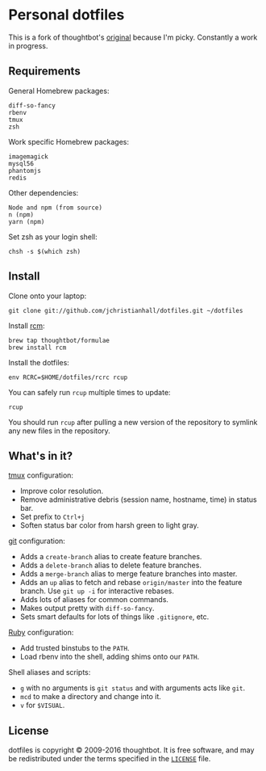 Personal dotfiles
===================

This is a fork of thoughtbot's [original](https://github.com/thoughtbot/dotfiles.git)
because I'm picky. Constantly a work in progress.

Requirements
------------

General Homebrew packages:

    diff-so-fancy
    rbenv
    tmux
    zsh

Work specific Homebrew packages:

    imagemagick
    mysql56
    phantomjs
    redis

Other dependencies:

    Node and npm (from source)
    n (npm)
    yarn (npm)

Set zsh as your login shell:

    chsh -s $(which zsh)

Install
-------

Clone onto your laptop:

    git clone git://github.com/jchristianhall/dotfiles.git ~/dotfiles

Install [rcm](https://github.com/thoughtbot/rcm):

    brew tap thoughtbot/formulae
    brew install rcm

Install the dotfiles:

    env RCRC=$HOME/dotfiles/rcrc rcup

You can safely run `rcup` multiple times to update:

    rcup

You should run `rcup` after pulling a new version of the repository to symlink
any new files in the repository.

What's in it?
-------------

[tmux](http://robots.thoughtbot.com/a-tmux-crash-course)
configuration:

* Improve color resolution.
* Remove administrative debris (session name, hostname, time) in status bar.
* Set prefix to `Ctrl+j`
* Soften status bar color from harsh green to light gray.

[git](http://git-scm.com/) configuration:

* Adds a `create-branch` alias to create feature branches.
* Adds a `delete-branch` alias to delete feature branches.
* Adds a `merge-branch` alias to merge feature branches into master.
* Adds an `up` alias to fetch and rebase `origin/master` into the feature
  branch. Use `git up -i` for interactive rebases.
* Adds lots of aliases for common commands.
* Makes output pretty with `diff-so-fancy`.
* Sets smart defaults for lots of things like `.gitignore`, etc.

[Ruby](https://www.ruby-lang.org/en/) configuration:

* Add trusted binstubs to the `PATH`.
* Load rbenv into the shell, adding shims onto our `PATH`.

Shell aliases and scripts:

* `g` with no arguments is `git status` and with arguments acts like `git`.
* `mcd` to make a directory and change into it.
* `v` for `$VISUAL`.

License
-------

dotfiles is copyright © 2009-2016 thoughtbot. It is free software, and may be
redistributed under the terms specified in the [`LICENSE`] file.

[`LICENSE`]: /LICENSE
